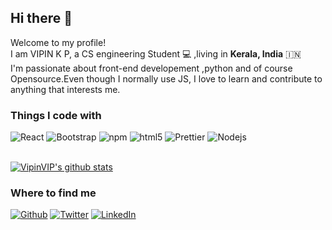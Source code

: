 ## Hi there 👋

Welcome to my profile!  
I am VIPIN K P, a CS engineering Student 💻  ,living in  **Kerala, India** :india:<br/>I'm passionate about front-end developement ,python and of course Opensource.Even though I normally use JS, I love to learn and contribute to anything that interests me.

### Things I code with

![React](https://img.shields.io/badge/-React-45b8d8?style=flat-square&logo=react&logoColor=white) 
![Bootstrap](https://img.shields.io/badge/-Bootstrap-7509f6?style=flat-square&logo=bootstrap&logoColor=white) 
![npm](https://img.shields.io/badge/-NPM-CB3837?style=flat-square&logo=npm&logoColor=white) ![html5](https://img.shields.io/badge/-HTML5-E34F26?style=flat-square&logo=html5&logoColor=white) ![Prettier](https://img.shields.io/badge/-Prettier-F7B93E?style=flat-square&logo=prettier&logoColor=white) ![Nodejs](https://img.shields.io/badge/-Nodejs-43853d?style=flat-square&logo=Node.js&logoColor=white)
<br/>
<br/>

[![VipinVIP's github stats](https://github-readme-stats.vercel.app/api?username=VipinVIP&show_icons=true&theme=default)](https://github.com/VipinVIP/)

### Where to find me 

[![Github](https://img.shields.io/badge/GitHub-%2312100E.svg?&style=for-the-badge&logo=Github&logoColor=white)](https://github.com/VipinVIP) [![Twitter](https://img.shields.io/badge/twitter-%231DA1F2.svg?&style=for-the-badge&logo=twitter&logoColor=white)](https://twitter.com/VipinVKP) [![LinkedIn](https://img.shields.io/badge/linkedin-%230077B5.svg?&style=for-the-badge&logo=linkedin&logoColor=white)](https://www.linkedin.com/in/vipin-k-p/)



